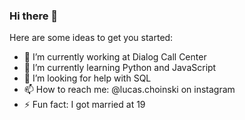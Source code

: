 ### Hi there 👋

Here are some ideas to get you started:

- 🔭 I’m currently working at Dialog Call Center
- 🌱 I’m currently learning Python and JavaScript
- 🤔 I’m looking for help with SQL
- 📫 How to reach me: @lucas.choinski on instagram
- ⚡ Fun fact: I got married at 19 

